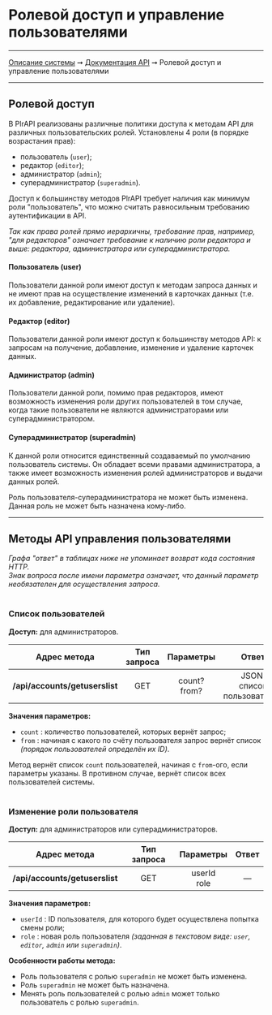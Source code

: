 # Ролевой доступ и управление пользователями

----
[Описание системы](../index.md) ➞ [Документация API](index.md) ➞ Ролевой доступ и управление пользователями

----

## Ролевой доступ

В PlrAPI реализованы различные политики доступа к методам API для различных пользовательских ролей. Установлены 4 роли (в порядке возрастания прав):
* пользователь (`user`);
* редактор (`editor`);
* администратор (`admin`);
* суперадминистратор (`superadmin`).

Доступ к большинству методов PlrAPI требует наличия как минимум роли "пользователь", что можно считать равносильным требованию аутентификации в API.

*Так как права ролей прямо иерархичны, требование прав, например, "для редакторов" означает требование к наличию роли редактора и выше: редактора, администратора или суперадминистратора.*

#### Пользователь (user)

Пользователи данной роли имеют доступ к методам запроса данных и не имеют прав на осуществление изменений в карточках данных (т.е. их добавление, редактирование или удаление).

#### Редактор (editor)

Пользователи данной роли имеют доступ к большинству методов API: к запросам на получение, добавление, изменение и удаление карточек данных.

#### Администратор (admin)

Пользователи данной роли, помимо прав редакторов, имеют возможность изменения роли других пользователей в том случае, когда такие пользователи не являются администраторами или суперадминистратором.

#### Суперадминистратор (superadmin)

К данной роли относится единственный создаваемый по умолчанию пользователь системы. Он обладает всеми правами администратора, а также имеет возможность изменения ролей администраторов и выдачи данных ролей.

Роль пользователя-суперадминистратора не может быть изменена. Данная роль не может быть назначена кому-либо.

----

## Методы API управления пользователями

*Графа "ответ" в таблицах ниже не упоминает возврат кода состояния HTTP.*  
*Знак вопроса после имени параметра означает, что данный параметр необязателен для осуществления запроса.*
<br/><br/>

### Список пользователей

**Доступ:** для администраторов.

|	Адрес метода					|	Тип запроса			|	Параметры			| Ответ
|	:----:							|	:----:				|	:----:				| :----:
| **/api/accounts/getuserslist**	|	GET					| count?<br />from?		| JSON:<br />список пользователей

**Значения параметров:**
* `count` : количество пользователей, которых вернёт запрос;
* `from` : начиная с какого по счёту пользователя запрос вернёт список *(порядок пользователей определён их ID)*.

Метод вернёт список `count` пользователей, начиная с `from`-ого, если параметры указаны. В противном случае, вернёт список всех пользователей системы.
<br/><br/>

### Изменение роли пользователя

**Доступ:** для администраторов или суперадминистраторов.

|	Адрес метода					|	Тип запроса			|	Параметры			| Ответ
|	:----:							|	:----:				|	:----:				| :----:
| **/api/accounts/getuserslist**	|	GET					| userId<br />role		| —

**Значения параметров:**
* `userId` : ID пользователя, для которого будет осуществлена попытка смены роли;
* `role` : новая роль пользователя *(заданная в текстовом виде: `user`, `editor`, `admin` или `superadmin`)*.

**Особенности работы метода:**
* Роль пользователя с ролью `superadmin` не может быть изменена.
* Роль `superadmin` не может быть назначена.
* Менять роль пользователей с ролью `admin` может только пользователь с ролью `superadmin`.

<br/><br/>
